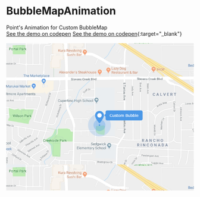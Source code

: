 # BubbleMapAnimation
Point's Animation for Custom BubbleMap
<br>
<a href="https://codepen.io/leonardopro/pen/moLbEQ" target="_blank">See the demo on codepen</a>
[See the demo on codepen](https://codepen.io/leonardopro/pen/moLbEQ){:target="_blank"}
<br><br>
![](./screen_project.png)
